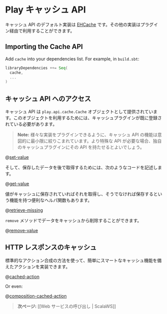 <!--
# The Play cache API
-->
# Play キャッシュ API

<!--
The default implementation of the Cache API uses [EHCache](http://ehcache.org/). You can also provide your own implementation via a plug-in.
-->
キャッシュ API のデフォルト実装は [EHCache](http://ehcache.org/) です。その他の実装はプラグイン経由で利用することができます。

## Importing the Cache API

Add `cache` into your dependencies list. For example, in `build.sbt`:

```scala
libraryDependencies ++= Seq(
  cache,
  ...
)
```

<!--
## Accessing the Cache API
-->
## キャッシュ API へのアクセス

<!--
The cache API is provided by the `play.api.cache.Cache` object. It requires a registered cache plug-in.
-->
キャッシュ API は `play.api.cache.Cache` オブジェクトとして提供されています。このオブジェクトを利用するためには、キャッシュプラグインが既に登録されている必要があります。

<!--
> **Note:** The API is intentionally minimal to allow several implementation to be plugged. If you need a more specific API, use the one provided by your Cache plugin.

Using this simple API you can either store data in cache:
-->
> **Note:** 様々な実装をプラグインできるように、キャッシュ API の機能は意図的に最小限に絞りこまれています。より特殊な API が必要な場合、独自のキャッシュプラグインにその API を持たせるとよいでしょう。

@[set-value](code/ScalaCache.scala)


<!--
And then retrieve it later:
-->
そして、保存したデータを後で取得するためには、次のようなコードを記述します。

@[get-value](code/ScalaCache.scala)

<!--
There is also a convenient helper to retrieve from cache or set the value in cache if it was missing:
-->
値がキャッシュに保存されていればそれを取得し、そうでなければ保存するという機能を持つ便利なヘルパ関数もあります。

@[retrieve-missing](code/ScalaCache.scala)


<!--
To remove an item from the cache use the `remove` method:
-->
`remove` メソッドでデータをキャッシュから削除することができます。

@[remove-value](code/ScalaCache.scala)


<!--
## Caching HTTP responses
-->
## HTTP レスポンスのキャッシュ

<!--
You can easily create smart cached actions using standard Action composition. 

> **Note:** Play HTTP `Result` instances are safe to cache and reuse later.

Play provides a default built-in helper for standard cases:
-->
標準的なアクション合成の方法を使って、簡単にスマートなキャッシュ機能を備えたアクションを実装できます。

@[cached-action](code/ScalaCache.scala)


Or even:

@[composition-cached-action](code/ScalaCache.scala)


<!--
> **Next:** [[Calling web services | ScalaWS]]
-->
> **次ページ:** [[Web サービスの呼び出し | ScalaWS]]
